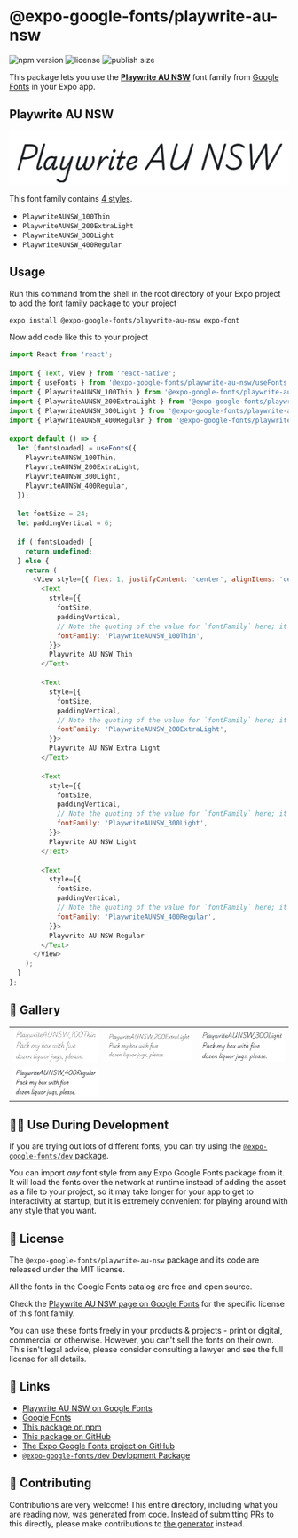 # @expo-google-fonts/playwrite-au-nsw

![npm version](https://flat.badgen.net/npm/v/@expo-google-fonts/playwrite-au-nsw)
![license](https://flat.badgen.net/github/license/expo/google-fonts)
![publish size](https://flat.badgen.net/packagephobia/install/@expo-google-fonts/playwrite-au-nsw)

This package lets you use the [**Playwrite AU NSW**](https://fonts.google.com/specimen/Playwrite+AU+NSW) font family from [Google Fonts](https://fonts.google.com/) in your Expo app.

## Playwrite AU NSW

![Playwrite AU NSW](./font-family.png)

This font family contains [4 styles](#-gallery).

- `PlaywriteAUNSW_100Thin`
- `PlaywriteAUNSW_200ExtraLight`
- `PlaywriteAUNSW_300Light`
- `PlaywriteAUNSW_400Regular`

## Usage

Run this command from the shell in the root directory of your Expo project to add the font family package to your project
```sh
expo install @expo-google-fonts/playwrite-au-nsw expo-font
```

Now add code like this to your project
```js
import React from 'react';

import { Text, View } from 'react-native';
import { useFonts } from '@expo-google-fonts/playwrite-au-nsw/useFonts';
import { PlaywriteAUNSW_100Thin } from '@expo-google-fonts/playwrite-au-nsw/100Thin';
import { PlaywriteAUNSW_200ExtraLight } from '@expo-google-fonts/playwrite-au-nsw/200ExtraLight';
import { PlaywriteAUNSW_300Light } from '@expo-google-fonts/playwrite-au-nsw/300Light';
import { PlaywriteAUNSW_400Regular } from '@expo-google-fonts/playwrite-au-nsw/400Regular';

export default () => {
  let [fontsLoaded] = useFonts({
    PlaywriteAUNSW_100Thin,
    PlaywriteAUNSW_200ExtraLight,
    PlaywriteAUNSW_300Light,
    PlaywriteAUNSW_400Regular,
  });

  let fontSize = 24;
  let paddingVertical = 6;

  if (!fontsLoaded) {
    return undefined;
  } else {
    return (
      <View style={{ flex: 1, justifyContent: 'center', alignItems: 'center' }}>
        <Text
          style={{
            fontSize,
            paddingVertical,
            // Note the quoting of the value for `fontFamily` here; it expects a string!
            fontFamily: 'PlaywriteAUNSW_100Thin',
          }}>
          Playwrite AU NSW Thin
        </Text>

        <Text
          style={{
            fontSize,
            paddingVertical,
            // Note the quoting of the value for `fontFamily` here; it expects a string!
            fontFamily: 'PlaywriteAUNSW_200ExtraLight',
          }}>
          Playwrite AU NSW Extra Light
        </Text>

        <Text
          style={{
            fontSize,
            paddingVertical,
            // Note the quoting of the value for `fontFamily` here; it expects a string!
            fontFamily: 'PlaywriteAUNSW_300Light',
          }}>
          Playwrite AU NSW Light
        </Text>

        <Text
          style={{
            fontSize,
            paddingVertical,
            // Note the quoting of the value for `fontFamily` here; it expects a string!
            fontFamily: 'PlaywriteAUNSW_400Regular',
          }}>
          Playwrite AU NSW Regular
        </Text>
      </View>
    );
  }
};

```

## 🔡 Gallery


||||
|-|-|-|
|![PlaywriteAUNSW_100Thin](.//100Thin/PlaywriteAUNSW_100Thin.ttf.png)|![PlaywriteAUNSW_200ExtraLight](.//200ExtraLight/PlaywriteAUNSW_200ExtraLight.ttf.png)|![PlaywriteAUNSW_300Light](.//300Light/PlaywriteAUNSW_300Light.ttf.png)||
|![PlaywriteAUNSW_400Regular](.//400Regular/PlaywriteAUNSW_400Regular.ttf.png)||||


## 👩‍💻 Use During Development

If you are trying out lots of different fonts, you can try using the [`@expo-google-fonts/dev` package](https://github.com/freeboub/google-fonts/tree/master/font-packages/dev#readme).

You can import *any* font style from any Expo Google Fonts package from it. It will load the fonts
over the network at runtime instead of adding the asset as a file to your project, so it may take longer
for your app to get to interactivity at startup, but it is extremely convenient
for playing around with any style that you want.

## 📖 License

The `@expo-google-fonts/playwrite-au-nsw` package and its code are released under the MIT license.

All the fonts in the Google Fonts catalog are free and open source.

Check the [Playwrite AU NSW page on Google Fonts](https://fonts.google.com/specimen/Playwrite+AU+NSW) for the specific license of this font family.

You can use these fonts freely in your products & projects - print or digital, commercial or otherwise. However, you can't sell the fonts on their own. This isn't legal advice, please consider consulting a lawyer and see the full license for all details.

## 🔗 Links

- [Playwrite AU NSW on Google Fonts](https://fonts.google.com/specimen/Playwrite+AU+NSW)
- [Google Fonts](https://fonts.google.com/)
- [This package on npm](https://www.npmjs.com/package/@expo-google-fonts/playwrite-au-nsw)
- [This package on GitHub](https://github.com/freeboub/google-fonts/tree/master/font-packages/playwrite-au-nsw)
- [The Expo Google Fonts project on GitHub](https://github.com/freeboub/google-fonts)
- [`@expo-google-fonts/dev` Devlopment Package](https://github.com/freeboub/google-fonts/tree/master/font-packages/dev)

## 🤝 Contributing

Contributions are very welcome! This entire directory, including what you are reading now, was generated from code. Instead of submitting PRs to this directly, please make contributions to [the generator](https://github.com/freeboub/google-fonts/tree/master/packages/generator) instead.
